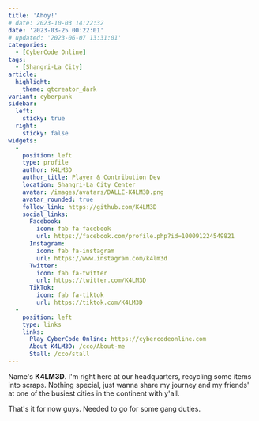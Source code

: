 ```yaml
---
title: 'Ahoy!'
# date: 2023-10-03 14:22:32
date: '2023-03-25 00:22:01'
# updated: '2023-06-07 13:31:01'
categories:
  - [CyberCode Online]
tags:
  - [Shangri-La City]
article:
  highlight:
    theme: qtcreator_dark
variant: cyberpunk
sidebar:
  left:
    sticky: true
  right:
    sticky: false
widgets:
  -
    position: left
    type: profile
    author: K4LM3D
    author_title: Player & Contribution Dev
    location: Shangri-La City Center
    avatar: /images/avatars/DALLE-K4LM3D.png
    avatar_rounded: true
    follow_link: https://github.com/K4LM3D
    social_links:
      Facebook:
        icon: fab fa-facebook
        url: https://facebook.com/profile.php?id=100091224549821
      Instagram:
        icon: fab fa-instagram
        url: https://www.instagram.com/k4lm3d
      Twitter:
        icon: fab fa-twitter
        url: https://twitter.com/K4LM3D
      TikTok:
        icon: fab fa-tiktok
        url: https://tiktok.com/K4LM3D
  -
    position: left
    type: links
    links:
      Play CyberCode Online: https://cybercodeonline.com
      About K4LM3D: /cco/About-me
      Stall: /cco/stall
---
```


Name's **K4LM3D**. I'm right here at our headquarters, recycling some items into scraps. Nothing special, just wanna share my journey and my friends' at one of the busiest cities in the continent with y'all.

That's it for now guys. Needed to go for some gang duties.